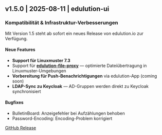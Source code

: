 ## v1.5.0 | 2025-08-11 | edulution-ui

### Kompatibilität & Infrastruktur-Verbesserungen

Mit Version 1.5 steht ab sofort ein neues Release von edulution.io zur Verfügung.

#### Neue Features

- **Support für Linuxmuster 7.3**
- Support für **[edulution-file-proxy](./edulution-fileproxy)** — optimierte Dateiübertragung in Linuxmuster-Umgebungen
- **Vorbereitung für Push-Benachrichtigungen** via edulution-App (coming soon)
- **LDAP-Sync zu Keycloak** — AD-Gruppen werden direkt zu Keycloak synchronisiert

#### Bugfixes

- BulletinBoard: Anzeigefehler bei Aufzählungen behoben
- Password-Encoding: Encoding-Problem korrigiert

[GitHub Release](https://github.com/edulution-io/edulution-ui/releases/tag/v1.5.0)
